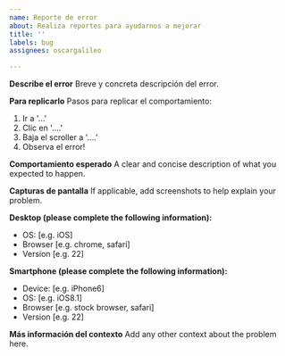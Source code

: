 ```yaml
---
name: Reporte de error
about: Realiza reportes para ayudarnos a mejorar
title: ''
labels: bug
assignees: oscargalileo

---
```


**Describe el error**
Breve y concreta descripción del error.

**Para replicarlo**
Pasos para replicar el comportamiento:
1. Ir a '...'
2. Clic en '....'
3. Baja el scroller a '....'
4. Observa el error!

**Comportamiento esperado**
A clear and concise description of what you expected to happen.

**Capturas de pantalla**
If applicable, add screenshots to help explain your problem.

**Desktop (please complete the following information):**
 - OS: [e.g. iOS]
 - Browser [e.g. chrome, safari]
 - Version [e.g. 22]

**Smartphone (please complete the following information):**
 - Device: [e.g. iPhone6]
 - OS: [e.g. iOS8.1]
 - Browser [e.g. stock browser, safari]
 - Version [e.g. 22]

**Más información del contexto**
Add any other context about the problem here.

